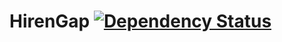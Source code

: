 HirenGap [![Dependency Status](https://david-dm.org/pyprism/HirenGap.svg)](https://david-dm.org/pyprism/HirenGap)
========
